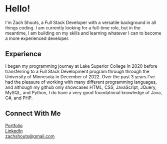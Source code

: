 # Hello!

I'm Zach Shouts, a Full Stack Developer with a versatile background in all things coding. I am currently looking for a full-time role, but in the meantime, I am building on my skills and learning whatever I can to become a more experienced developer.


## Experience

I began my programming journey at Lake Superior College in 2020 before transferring to a Full Stack Development program through through the University of Minnesota in December of 2022. Over the past 3 years I've had the pleasure of working with many different programming languages, and although my github only showcases HTML, CSS, JavaScript, JQuery, MySQL, and Python, I do have a very good foundational knowledge of Java, C#, and PHP. 


## Connect With Me

[Portfolio](https://zachshouts.github.io/portfolio/)\
[LinkedIn](https://www.linkedin.com/in/zach-shouts/)\
[zachshouts@gmail.com](mailto:zachshouts@gmail.com)
